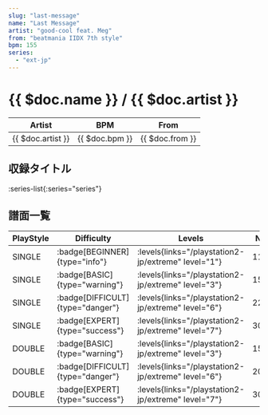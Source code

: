 ```yaml
---
slug: "last-message"
name: "Last Message"
artist: "good-cool feat. Meg"
from: "beatmania IIDX 7th style"
bpm: 155
series:
  - "ext-jp"
---
```


# {{ $doc.name }} / {{ $doc.artist }}

|Artist|BPM|From|
|------|---|----|
|{{ $doc.artist }}|{{ $doc.bpm }}|{{ $doc.from }}|

## 収録タイトル

:series-list{:series="series"}

## 譜面一覧

|PlayStyle|Difficulty|Levels|Notes|Movie|
|---------|----------|------|-----|-----|
|SINGLE| :badge[BEGINNER]{type="info"}| :levels{links="/playstation2-jp/extreme" level="1"}|116/0||
|SINGLE| :badge[BASIC]{type="warning"}| :levels{links="/playstation2-jp/extreme" level="3"}|150/4||
|SINGLE| :badge[DIFFICULT]{type="danger"}| :levels{links="/playstation2-jp/extreme" level="6"}|221/24||
|SINGLE| :badge[EXPERT]{type="success"}| :levels{links="/playstation2-jp/extreme" level="7"}|308/19||
|DOUBLE| :badge[BASIC]{type="warning"}| :levels{links="/playstation2-jp/extreme" level="3"}|150/0||
|DOUBLE| :badge[DIFFICULT]{type="danger"}| :levels{links="/playstation2-jp/extreme" level="6"}|202/27||
|DOUBLE| :badge[EXPERT]{type="success"}| :levels{links="/playstation2-jp/extreme" level="7"}|308/19||
